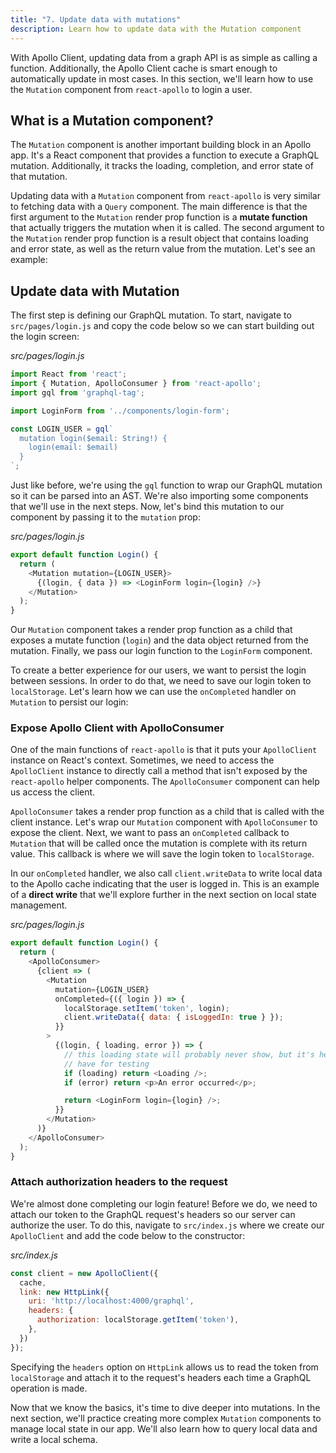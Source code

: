 ```yaml
---
title: "7. Update data with mutations"
description: Learn how to update data with the Mutation component
---
```


With Apollo Client, updating data from a graph API is as simple as calling a function. Additionally, the Apollo Client cache is smart enough to automatically update in most cases. In this section, we'll learn how to use the `Mutation` component from `react-apollo` to login a user.

<h2 id="query-component">What is a Mutation component?</h2>

The `Mutation` component is another important building block in an Apollo app. It's a React component that provides a function to execute a GraphQL mutation. Additionally, it tracks the loading, completion, and error state of that mutation.

Updating data with a `Mutation` component from `react-apollo` is very similar to fetching data with a `Query` component. The main difference is that the first argument to the `Mutation` render prop function is a **mutate function** that actually triggers the mutation when it is called. The second argument to the `Mutation` render prop function is a result object that contains loading and error state, as well as the return value from the mutation. Let's see an example:

<h2 id="fetch-data">Update data with Mutation</h2>

The first step is defining our GraphQL mutation. To start, navigate to `src/pages/login.js` and copy the code below so we can start building out the login screen:

_src/pages/login.js_

```js
import React from 'react';
import { Mutation, ApolloConsumer } from 'react-apollo';
import gql from 'graphql-tag';

import LoginForm from '../components/login-form';

const LOGIN_USER = gql`
  mutation login($email: String!) {
    login(email: $email)
  }
`;
```

Just like before, we're using the `gql` function to wrap our GraphQL mutation so it can be parsed into an AST. We're also importing some components that we'll use in the next steps. Now, let's bind this mutation to our component by passing it to the `mutation` prop:

_src/pages/login.js_

```js
export default function Login() {
  return (
    <Mutation mutation={LOGIN_USER}>
      {(login, { data }) => <LoginForm login={login} />}
    </Mutation>
  );
}
```

Our `Mutation` component takes a render prop function as a child that exposes a mutate function (`login`) and the data object returned from the mutation. Finally, we pass our login function to the `LoginForm` component.

To create a better experience for our users, we want to persist the login between sessions. In order to do that, we need to save our login token to `localStorage`. Let's learn how we can use the `onCompleted` handler on `Mutation` to persist our login:

<h3 id="apolloconsumer">Expose Apollo Client with ApolloConsumer</h3>

One of the main functions of `react-apollo` is that it puts your `ApolloClient` instance on React's context. Sometimes, we need to access the `ApolloClient` instance to directly call a method that isn't exposed by the `react-apollo` helper components. The `ApolloConsumer` component can help us access the client.

`ApolloConsumer` takes a render prop function as a child that is called with the client instance. Let's wrap our `Mutation` component with `ApolloConsumer` to expose the client. Next, we want to pass an `onCompleted` callback to `Mutation` that will be called once the mutation is complete with its return value. This callback is where we will save the login token to `localStorage`.

In our `onCompleted` handler, we also call `client.writeData` to write local data to the Apollo cache indicating that the user is logged in. This is an example of a **direct write** that we'll explore further in the next section on local state management.

_src/pages/login.js_

```js lines=3,4,7-10,22
export default function Login() {
  return (
    <ApolloConsumer>
      {client => (
        <Mutation
          mutation={LOGIN_USER}
          onCompleted={({ login }) => {
            localStorage.setItem('token', login);
            client.writeData({ data: { isLoggedIn: true } });
          }}
        >
          {(login, { loading, error }) => {
            // this loading state will probably never show, but it's helpful to
            // have for testing
            if (loading) return <Loading />;
            if (error) return <p>An error occurred</p>;

            return <LoginForm login={login} />;
          }}
        </Mutation>
      )}
    </ApolloConsumer>
  );
}
```

<h3 id="authenticate">Attach authorization headers to the request</h3>

We're almost done completing our login feature! Before we do, we need to attach our token to the GraphQL request's headers so our server can authorize the user. To do this, navigate to `src/index.js` where we create our `ApolloClient` and add the code below to the constructor:

_src/index.js_

```js lines=5,6
const client = new ApolloClient({
  cache,
  link: new HttpLink({
    uri: 'http://localhost:4000/graphql',
    headers: {
      authorization: localStorage.getItem('token'),
    },
  })
});
```

Specifying the `headers` option on `HttpLink` allows us to read the token from `localStorage` and attach it to the request's headers each time a GraphQL operation is made.

Now that we know the basics, it's time to dive deeper into mutations. In the next section, we'll practice creating more complex `Mutation` components to manage local state in our app. We'll also learn how to query local data and write a local schema.
